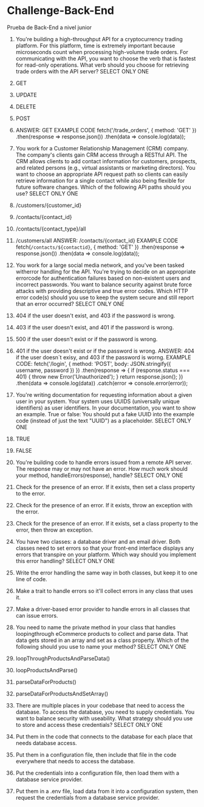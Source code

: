 # Challenge-Back-End
Prueba de Back-End a nivel junior

1. You're building a high-throughput API for a cryptocurrency trading
platform. For this platform, time is extremely important because
microseconds count when processing high-volume trade orders. For
communicating with the API, you want to choose the verb that is fastest
for read-only operations.
What verb should you choose for retrieving trade orders with the API
server?
SELECT ONLY ONE
1. GET
2. UPDATE
3. DELETE
4. POST

5. ANSWER:  GET
   EXAMPLE CODE
   fetch('/trade_orders', { method: 'GET' })
  .then(response => response.json())
  .then(data => console.log(data));
   
2. You work for a Customer Relationship Management (CRM) company. The
company's clients gain CRM access through a RESTful API. The CRM allows
clients to add contact information for customers, prospects, and related persons
(e.g., virtual assistants or marketing directors). You want to choose an appropriate API request path so clients can easily retrieve information for a
single contact while also being flexible for future software changes.
Which of the following API paths should you use?
SELECT ONLY ONE
1. /customers/{customer_id}
2. /contacts/{contact_id}
3. /contacts/{contact_type}/all
4. /customers/all
   ANSWER: /contacts/{contact_id}
   EXAMPLE CODE
   fetch(`/contacts/${contactid}`, { method: 'GET' })
  .then(response => response.json())
  .then(data => console.log(data));
   
3. You work for a large social media network, and you've been tasked witherror
handling for the API. You're trying to decide on an appropriate errorcode for
authentication failures based on non-existent users and incorrect passwords. You
want to balance security against brute force attacks with providing descriptive
and true error codes.
Which HTTP error code(s) should you use to keep the system secure and still report
that an error occurred?
SELECT ONLY ONE
1. 404 if the user doesn't exist, and 403 if the password is wrong.
2. 403 if the user doesn't exist, and 401 if the password is wrong.
3. 500 if the user doesn't exist or if the password is wrong.
4. 401 if the user doesn't exist or if the password is wrong.
   ANSWER: 404 if the user doesn´t exisy, and 403 if the password is worng.
   EXAMPLE CODE:
   fetch('/login', { method: 'POST', body: JSON.stringify({ username, password }) })
  .then(response => {
    if (response.status === 401) {
      throw new Error('Unauthorized');
    }
    return response.json();
  })
  .then(data => console.log(data))
  .catch(error => console.error(error));
4. You're writing documentation for requesting information about a given user in
your system. Your system uses UUIDS (universally unique identifiers) as user
identifiers. In your documentation, you want to show an example.
True or false: You should put a fake UUID into the example code (instead of just the
text "UUID") as a placeholder.
SELECT ONLY ONE
1. TRUE
2. FALSE

5. You're building code to handle errors issued from a remote API server. The
response may or may not have an error.
How much work should your method, handleErrors(response),
handle?
SELECT ONLY ONE
1. Check for the presence of an error. If it exists, then set a class property to the
error.
2. Check for the presence of an error. If it exists, throw an exception with the error.

3. Check for the presence of an error. If it exists, set a class property to the error,
then throw an exception.

6. You have two classes: a database driver and an email driver. Both classes need
to set errors so that your front-end interface displays any errors that transpire on
your platform.
Which way should you implement this error handling?
SELECT ONLY ONE
1. Write the error handling the same way in both classes, but keep it to one line of
code.
2. Make a trait to handle errors so it'll collect errors in any class that uses it.
3. Make a driver-based error provider to handle errors in all classes that can issue
errors.

7. You need to name the private method in your class that handles loopingthrough
eCommerce products to collect and parse data. That data gets stored in an array
and set as a class property.
Which of the following should you use to name your method?
SELECT ONLY ONE
1. loopThroughProductsAndParseData()
2. loopProductsAndParse()
3. parseDataForProducts()
4. parseDataForProductsAndSetArray()
   
8. There are multiple places in your codebase that need to access the
database. To access the database, you need to supply credentials. You
want to balance security with useability.
What strategy should you use to store and access these credentials?
SELECT ONLY ONE
1. Put them in the code that connects to the database for each place that needs
database access.
2. Put them in a configuration file, then include that file in the code everywhere
that needs to access the database.
3. Put the credentials into a configuration file, then load them with a database
service provider.
4. Put them in a .env file, load data from it into a configuration system, then
request the credentials from a database service provider.
